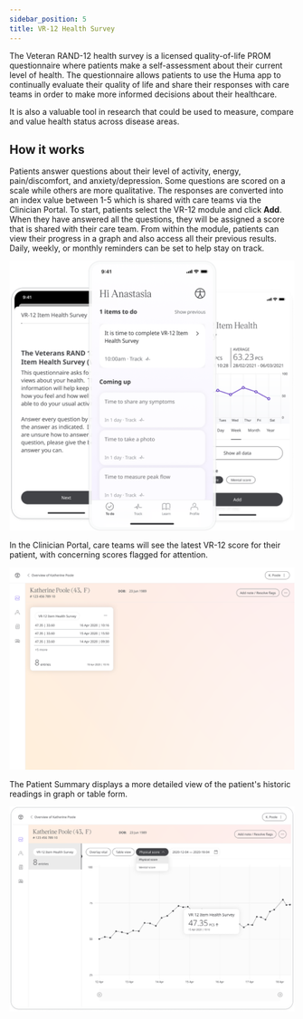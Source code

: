 ```yaml
---
sidebar_position: 5
title: VR-12 Health Survey
---
```

The Veteran RAND-12 health survey is a licensed quality-of-life PROM questionnaire where patients make a self-assessment about their current level of health. The questionnaire allows patients to use the Huma app to continually evaluate their quality of life and share their responses with care teams in order to make more informed decisions about their healthcare.

It is also a valuable tool in research that could be used to measure, compare and value health status across disease areas.

## How it works

Patients answer questions about their level of activity, energy, pain/discomfort, and anxiety/depression. Some questions are scored on a scale while others are more qualitative. The responses are converted into an index value between 1-5 which is shared with care teams via the Clinician Portal.
To start, patients select the VR-12 module and click **Add**. When they have answered all the questions, they will be assigned a score that is shared with their care team. From within the module, patients can view their progress in a graph and also access all their previous results. Daily, weekly, or monthly reminders can be set to help stay on track.

![VR-12 Health Survey](./assets/VR1201.png)

In the Clinician Portal, care teams will see the latest VR-12 score for their patient, with concerning scores flagged for attention.

![VR-12 Health Survey](./assets/VR1202.png)

The Patient Summary displays a more detailed view of the patient's historic readings in graph or table form.

![VR-12 Health Survey](./assets/VR1203.png)
